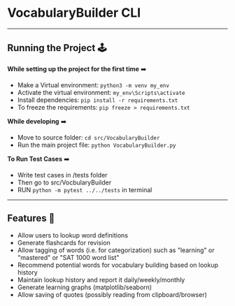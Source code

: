 # VocabularyBuilder CLI

<hr>

## Running the Project 🕹

**While setting up the project for the first time** :arrow_right: 

- Make a Virtual environment: `python3 -m venv my_env`
- Activate the virtual environment: `my_env\Scripts\activate`
- Install dependencies: `pip install -r requirements.txt`
- To freeze the requirements: `pip freeze > requirements.txt`


**While developing** :arrow_right:
- Move to source folder: `cd src/VocabularyBuilder`
- Run the main project file: `python VocabularyBuilder.py`

**To Run Test Cases** :arrow_right:
- Write test cases in /tests folder
- Then go to src/VocbularyBuilder
- RUN `python -m pytest ../../tests` in terminal
<hr>


## Features 🎯

- Allow users to lookup word definitions
- Generate flashcards for revision
- Allow tagging of words (i.e. for categorization) such as "learning" or "mastered" or "SAT 1000 word list"
- Recommend potential words for vocabulary building based on lookup history
- Maintain lookup history and report it daily/weekly/monthly
- Generate learning graphs (matplotlib/seaborn)
- Allow saving of quotes (possibly reading from clipboard/browser)

